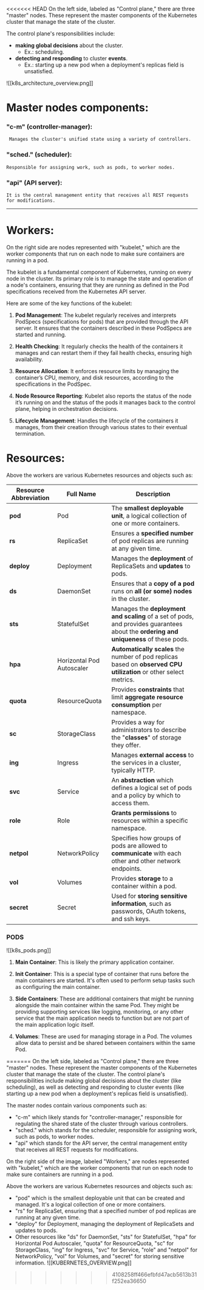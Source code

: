 <<<<<<< HEAD
On the left side, labeled as "Control plane," there are three "master" nodes. These represent the master components of the Kubernetes cluster that manage the state of the cluster. 

The control plane's responsibilities include:
- **making global decisions** about the cluster.
	- Ex.: scheduling. 
- **detecting and responding** to cluster **events**.
	- Ex.: starting up a new pod when a deployment's replicas field is unsatisfied.

![[k8s_architecture_overview.png]]


# Master nodes components:
### **"c-m"** (controller-manager):
	 Manages the cluster's unified state using a variety of controllers.
###  **"sched."** (scheduler):
	Responsible for assigning work, such as pods, to worker nodes.
### **"api"** (API server):
	It is the central management entity that receives all REST requests for modifications.

---

# Workers:

On the right side are nodes represented with "kubelet," which are the worker components that run on each node to make sure containers are running in a pod.

The kubelet is a fundamental component of Kubernetes, running on every node in the cluster. Its primary role is to manage the state and operation of a node's containers, ensuring that they are running as defined in the Pod specifications received from the Kubernetes API server.

Here are some of the key functions of the kubelet:

1. **Pod Management**: The kubelet regularly receives and interprets PodSpecs (specifications for pods) that are provided through the API server. It ensures that the containers described in these PodSpecs are started and running.
    
2. **Health Checking**: It regularly checks the health of the containers it manages and can restart them if they fail health checks, ensuring high availability.
    
3. **Resource Allocation**: It enforces resource limits by managing the container’s CPU, memory, and disk resources, according to the specifications in the PodSpec.
    
4. **Node Resource Reporting**: Kubelet also reports the status of the node it’s running on and the status of the pods it manages back to the control plane, helping in orchestration decisions.
    
5. **Lifecycle Management**: Handles the lifecycle of the containers it manages, from their creation through various states to their eventual termination.

# Resources:

Above the workers are various Kubernetes resources and objects such as:

|Resource Abbreviation|Full Name|Description|
|---|---|---|
|**pod**|Pod|The **smallest deployable unit**, a logical collection of one or more containers.|
|**rs**|ReplicaSet|Ensures a **specified number** of pod replicas are running at any given time.|
|**deploy**|Deployment|Manages the **deployment** of ReplicaSets and **updates** to pods.|
|**ds**|DaemonSet|Ensures that a **copy of a pod** runs on **all (or some) nodes** in the cluster.|
|**sts**|StatefulSet|Manages the **deployment and scaling** of a set of pods, and provides guarantees about the **ordering and uniqueness** of these pods.|
|**hpa**|Horizontal Pod Autoscaler|**Automatically scales** the number of pod replicas based on **observed CPU utilization** or other select metrics.|
|**quota**|ResourceQuota|Provides **constraints** that limit **aggregate resource consumption** per namespace.|
|**sc**|StorageClass|Provides a way for administrators to describe the "**classes**" of storage they offer.|
|**ing**|Ingress|Manages **external access** to the services in a cluster, typically HTTP.|
|**svc**|Service|An **abstraction** which defines a logical set of pods and a policy by which to access them.|
|**role**|Role|**Grants permissions** to resources within a specific namespace.|
|**netpol**|NetworkPolicy|Specifies how groups of pods are allowed to **communicate** with each other and other network endpoints.|
|**vol**|Volumes|Provides **storage** to a container within a pod.|
|**secret**|Secret|Used for **storing sensitive information**, such as passwords, OAuth tokens, and ssh keys.|


### PODS

![[k8s_pods.png]]

1. **Main Container**: This is likely the primary application container. 
    
2. **Init Container**: This is a special type of container that runs before the main containers are started. It's often used to perform setup tasks such as configuring the main container. 
    
3. **Side Containers**: These are additional containers that might be running alongside the main container within the same Pod. They might be providing supporting services like logging, monitoring, or any other service that the main application needs to function but are not part of the main application logic itself. 
    
4. **Volumes**: These are used for managing storage in a Pod. The volumes allow data to persist and be shared between containers within the same Pod. 





=======
On the left side, labeled as "Control plane," there are three "master" nodes. These represent the master components of the Kubernetes cluster that manage the state of the cluster. The control plane's responsibilities include making global decisions about the cluster (like scheduling), as well as detecting and responding to cluster events (like starting up a new pod when a deployment's replicas field is unsatisfied).

The master nodes contain various components such as:

- "c-m" which likely stands for "controller-manager," responsible for regulating the shared state of the cluster through various controllers.
- "sched." which stands for the scheduler, responsible for assigning work, such as pods, to worker nodes.
- "api" which stands for the API server, the central management entity that receives all REST requests for modifications.

On the right side of the image, labeled "Workers," are nodes represented with "kubelet," which are the worker components that run on each node to make sure containers are running in a pod.

Above the workers are various Kubernetes resources and objects such as:

- "pod" which is the smallest deployable unit that can be created and managed. It's a logical collection of one or more containers.
- "rs" for ReplicaSet, ensuring that a specified number of pod replicas are running at any given time.
- "deploy" for Deployment, managing the deployment of ReplicaSets and updates to pods.
- Other resources like "ds" for DaemonSet, "sts" for StatefulSet, "hpa" for Horizontal Pod Autoscaler, "quota" for ResourceQuota, "sc" for StorageClass, "ing" for Ingress, "svc" for Service, "role" and "netpol" for NetworkPolicy, "vol" for Volumes, and "secret" for storing sensitive information.
![[KUBERNETES_OVERVIEW.png]]
>>>>>>> 4108258ff466efbfd47acb5613b31f252ea36650

